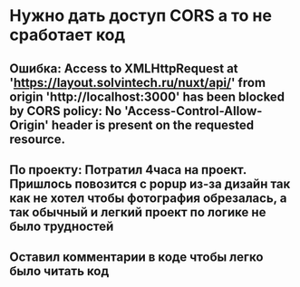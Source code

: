 # Нужно дать доступ CORS а то не сработает код
## Ошибка: Access to XMLHttpRequest at 'https://layout.solvintech.ru/nuxt/api/' from origin 'http://localhost:3000' has been blocked by CORS policy: No 'Access-Control-Allow-Origin' header is present on the requested resource.
## По проекту: Потратил 4часа на проект. Пришлось повозится с popup из-за дизайн так как не хотел чтобы фотография обрезалась, а так обычный и легкий проект по логике не было трудностей
## Оставил комментарии в коде чтобы легко было читать код

